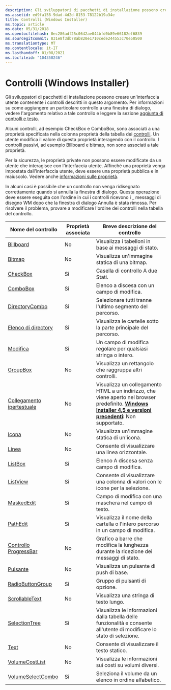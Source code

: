 ```yaml
---
description: Gli sviluppatori di pacchetti di installazione possono creare un'interfaccia utente contenente i controlli descritti in questo argomento.
ms.assetid: ed9fa158-9dad-4d2d-8153-78122b19a34e
title: Controlli (Windows Installer)
ms.topic: article
ms.date: 05/31/2018
ms.openlocfilehash: 0ec286adf25c0642ae044bfd0b89e66182ef6839
ms.sourcegitcommit: 831e8f3db78ab820e1710cede244553c70e50500
ms.translationtype: MT
ms.contentlocale: it-IT
ms.lasthandoff: 01/08/2021
ms.locfileid: "104350246"
---
```

# <a name="controls-windows-installer"></a>Controlli (Windows Installer)

Gli sviluppatori di pacchetti di installazione possono creare un'interfaccia utente contenente i controlli descritti in questo argomento. Per informazioni su come aggiungere un particolare controllo a una finestra di dialogo, vedere l'argomento relativo a tale controllo e leggere la sezione [aggiunta di controlli e testo](adding-controls-and-text.md).

Alcuni controlli, ad esempio CheckBox e ComboBox, sono associati a una proprietà specificata nella colonna proprietà della tabella dei [controlli](control-table.md). Un utente modifica il valore di questa proprietà interagendo con il controllo. I controlli passivi, ad esempio Billboard e bitmap, non sono associati a tale proprietà.

Per la sicurezza, le proprietà private non possono essere modificate da un utente che interagisce con l'interfaccia utente. Affinché una proprietà venga impostata dall'interfaccia utente, deve essere una proprietà pubblica e in maiuscolo. Vedere anche [informazioni sulle proprietà](about-properties.md).

In alcuni casi è possibile che un controllo non venga ridisegnato correttamente quando si annulla la finestra di dialogo. Questa operazione deve essere eseguita con l'ordine in cui i controlli ricevono i \_ messaggi di disegno WM dopo che la finestra di dialogo Annulla è stata rimossa. Per risolvere il problema, provare a modificare l'ordine dei controlli nella tabella del controllo.



| Nome del controllo                                       | Proprietà associata | Breve descrizione del controllo                                                                                                                                                          |
|----------------------------------------------------|---------------------|---------------------------------------------------------------------------------------------------------------------------------------------------------------------------------------|
| [Billboard](billboard-control.md)                 | No                  | Visualizza i tabelloni in base ai messaggi di stato.                                                                                                                                       |
| [Bitmap](bitmap-control.md)                       | No                  | Visualizza un'immagine statica di una bitmap.                                                                                                                                                |
| [CheckBox](checkbox-control.md)                   | Sì                 | Casella di controllo A due Stati.                                                                                                                                                                |
| [ComboBox](combobox-control.md)                   | Sì                 | Elenco a discesa con un campo di modifica.                                                                                                                                                  |
| [DirectoryCombo](directorycombo-control.md)       | Sì                 | Selezionare tutti tranne l'ultimo segmento del percorso.                                                                                                                                       |
| [Elenco di directory](directorylist-control.md)         | Sì                 | Visualizza le cartelle sotto la parte principale del percorso.                                                                                                                                         |
| [Modifica](edit-control.md)                           | Sì                 | Un campo di modifica regolare per qualsiasi stringa o intero.                                                                                                                                       |
| [GroupBox](groupbox-control.md)                   | No                  | Visualizza un rettangolo che raggruppa altri controlli.                                                                                                                             |
| [Collegamento ipertestuale](hyperlink-control.md)                 | No                  | Visualizza un collegamento HTML a un indirizzo, che viene aperto nel browser predefinito. **[Windows Installer 4,5 e versioni precedenti](not-supported-in-windows-installer-4-5.md):** Non supportato.<br/> |
| [Icona](icon-control.md)                           | No                  | Visualizza un'immagine statica di un'icona.                                                                                                                                                 |
| [Linea](line-control.md)                           | No                  | Consente di visualizzare una linea orizzontale.                                                                                                                                                           |
| [ListBox](listbox-control.md)                     | Sì                 | Elenco A discesa senza campo di modifica.                                                                                                                                               |
| [ListView](listview-control.md)                   | Sì                 | Consente di visualizzare una colonna di valori con le icone per la selezione.                                                                                                                                 |
| [MaskedEdit](maskededit-control.md)               | Sì                 | Campo di modifica con una maschera nel campo di testo.                                                                                                                                          |
| [PathEdit](pathedit-control.md)                   | Sì                 | Visualizza il nome della cartella o l'intero percorso in un campo di modifica.                                                                                                                                 |
| [Controllo ProgressBar](progressbar-control.md)     | No                  | Grafico a barre che modifica la lunghezza durante la ricezione dei messaggi di stato.                                                                                                                       |
| [Pulsante](pushbutton-control.md)               | No                  | Visualizza un pulsante di push di base.                                                                                                                                                         |
| [RadioButtonGroup](radiobuttongroup-control.md)   | Sì                 | Gruppo di pulsanti di opzione.                                                                                                                                                             |
| [ScrollableText](scrollabletext-control.md)       | No                  | Visualizza una stringa di testo lungo.                                                                                                                                                       |
| [SelectionTree](selectiontree-control.md)         | Sì                 | Visualizza le informazioni dalla tabella delle funzionalità e consente all'utente di modificare lo stato di selezione.                                                                                     |
| [Text](text-control.md)                           | No                  | Consente di visualizzare il testo statico.                                                                                                                                                                 |
| [VolumeCostList](volumecostlist-control.md)       | No                  | Visualizza le informazioni sui costi su volumi diversi.                                                                                                                                    |
| [VolumeSelectCombo](volumeselectcombo-control.md) | Sì                 | Seleziona il volume da un elenco in ordine alfabetico.                                                                                                                                             |



 

 

 




